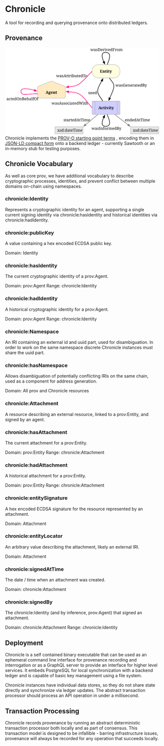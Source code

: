# Chronicle

A tool for recording and querying provenance onto distributed ledgers.

## Provenance

![PROV-O](docs/images/starting-points.svg)
Chronicle implements the
[PROV-O starting point terms](https://www.w3.org/TR/2013/REC-prov-o-20130430/#description-starting-point-terms)
, encoding them in
[JSON-LD compact form](https://json-ld.org/spec/latest/json-ld-api/#compaction)
onto a backend ledger - currently Sawtooth or an in-memory stub for testing
purposes.

## Chronicle Vocabulary

As well as core prov, we have additional vocabulary to describe cryptographic
processes, identities, and prevent conflict between multiple domains on-chain
using namespaces.

### chronicle:Identity

Represents a cryptographic identity for an agent, supporting a single current
signing identity via chronicle:hasIdentity and historical identities via
chronicle:hadIdentity.

### chronicle:publicKey

A value containing a hex encoded ECDSA public key.

Domain: Identity

### chronicle:hasIdentity

The current cryptographic identity of a prov:Agent.

Domain: prov:Agent
Range: chronicle:Identity

### chronicle:hadIdentity

A historical cryptographic identity for a prov:Agent.

Domain: prov:Agent
Range: chronicle:Identity

### chronicle:Namespace

An IRI containing an external id and uuid part, used for disambiguation. In order
to work on the same namespace discrete Chronicle instances must share the uuid
part.

### chronicle:hasNamespace

Allows disambiguation of potentially conflicting IRIs on the same chain, used
as a component for address generation.

Domain: All prov and Chronicle resources

### chronicle:Attachment

A resource describing an external resource, linked to a prov:Entity, and signed
by an agent.

### chronicle:hasAttachment

The current attachment for a prov:Entity.

Domain: prov:Entity
Range: chronicle:Attachment

### chronicle:hadAttachment

A historical attachment for a prov:Entity.

Domain: prov:Entity
Range: chronicle:Attachment

### chronicle:entitySignature

A hex encoded ECDSA signature for the resource represented by an attachment.

Domain: Attachment

### chronicle:entityLocator

An arbitrary value describing the attachment, likely an external IRI.

Domain: Attachment

### chronicle:signedAtTime

The date / time when an attachment was created.

Domain: chronicle:Attachment

### chronicle:signedBy

The chronicle:Identity (and by inference, prov:Agent) that signed an attachment.

Domain: chronicle:Attachment
Range: chronicle:Identity

## Deployment

Chronicle is a self contained binary executable that can be used as an ephemeral
command line interface for provenance recording and interrogation or as a GraphQL
server to provide an interface for higher level services. It embeds PostgreSQL for
local synchronization with a backend ledger and is capable of basic key
management using a file system.

Chronicle instances have individual data stores, so they do not share state directly
and synchronize via ledger updates. The abstract transaction processor should process
an API operation in under a millisecond.

## Transaction Processing

Chronicle records provenance by running an abstract deterministic transaction
processor both locally and as part of consensus. This transaction model is
designed to be infallible - barring infrastructure issues, provenance will
always be recorded for any operation that succeeds locally.
